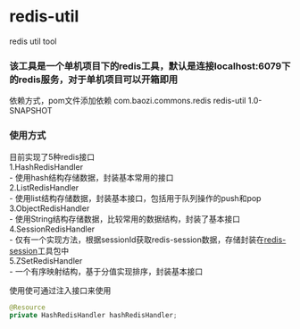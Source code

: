 # redis-util
redis util tool
### 该工具是一个单机项目下的redis工具，默认是连接localhost:6079下的redis服务，对于单机项目可以开箱即用
依赖方式，pom文件添加依赖
<dependency>
    <groupId>com.baozi.commons.redis</groupId>
    <artifactId>redis-util</artifactId>
    <version>1.0-SNAPSHOT</version>
</dependency>

### 使用方式
目前实现了5种redis接口  
1.HashRedisHandler  
    - 使用hash结构存储数据，封装基本常用的接口  
2.ListRedisHandler  
    - 使用list结构存储数据，封装基本接口，包括用于队列操作的push和pop  
3.ObjectRedisHandler  
    - 使用String结构存储数据，比较常用的数据结构，封装了基本接口  
4.SessionRedisHandler  
    - 仅有一个实现方法，根据sessionId获取redis-session数据，存储封装在[redis-session](https://github.com/BaoziruqinLRL/redis-session)工具包中  
5.ZSetRedisHandler  
    - 一个有序映射结构，基于分值实现排序，封装基本接口  

使用使可通过注入接口来使用
```java
@Resource
private HashRedisHandler hashRedisHandler;
```
